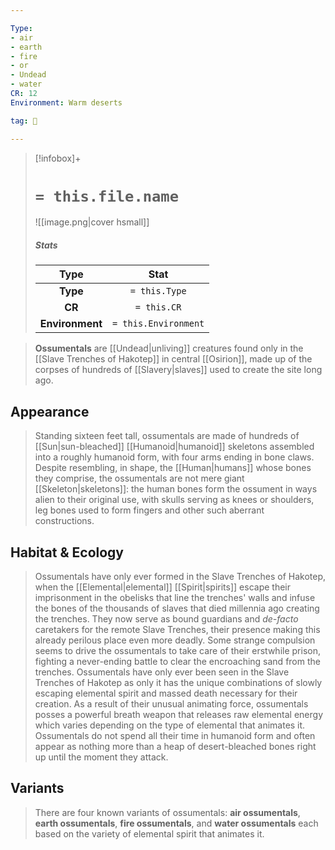 ```yaml
---

Type:
- air
- earth
- fire
- or
- Undead
- water
CR: 12
Environment: Warm deserts

tag: 👹

---
```


> [!infobox]+
> #  `= this.file.name`
> ![[image.png|cover hsmall]]
> ##### Stats
> Type | Stat |
> :---:|:---:|
> **Type** | `= this.Type` |
> **CR** | `= this.CR` |
> **Environment** | `= this.Environment` |



> **Ossumentals** are [[Undead|unliving]] creatures found only in the [[Slave Trenches of Hakotep]] in central [[Osirion]], made up of the corpses of hundreds of [[Slavery|slaves]] used to create the site long ago.



## Appearance

> Standing sixteen feet tall, ossumentals are made of hundreds of [[Sun|sun-bleached]] [[Humanoid|humanoid]] skeletons assembled into a roughly humanoid form, with four arms ending in bone claws. Despite resembling, in shape, the [[Human|humans]] whose bones they comprise, the ossumentals are not mere giant [[Skeleton|skeletons]]: the human bones form the ossument in ways alien to their original use, with skulls serving as knees or shoulders, leg bones used to form fingers and other such aberrant constructions.


## Habitat & Ecology

> Ossumentals have only ever formed in the Slave Trenches of Hakotep, when the [[Elemental|elemental]] [[Spirit|spirits]] escape their imprisonment in the obelisks that line the trenches' walls and infuse the bones of the thousands of slaves that died millennia ago creating the trenches. They now serve as bound guardians and *de-facto* caretakers for the remote Slave Trenches, their presence making this already perilous place even more deadly. Some strange compulsion seems to drive the ossumentals to take care of their erstwhile prison, fighting a never-ending battle to clear the encroaching sand from the trenches. Ossumentals have only ever been seen in the Slave Trenches of Hakotep as only it has the unique combinations of slowly escaping elemental spirit and massed death necessary for their creation. As a result of their unusual animating force, ossumentals posses a powerful breath weapon that releases raw elemental energy which varies depending on the type of elemental that animates it. Ossumentals do not spend all their time in humanoid form and often appear as nothing more than a heap of desert-bleached bones right up until the moment they attack.


## Variants

> There are four known variants of ossumentals: **air ossumentals**, **earth ossumentals**, **fire ossumentals**, and **water ossumentals** each based on the variety of elemental spirit that animates it.







